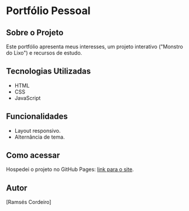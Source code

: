 # Portfólio Pessoal

## Sobre o Projeto
Este portfólio apresenta meus interesses, um projeto interativo ("Monstro do Lixo") e recursos de estudo.

## Tecnologias Utilizadas
- HTML
- CSS
- JavaScript

## Funcionalidades
- Layout responsivo.
- Alternância de tema.

## Como acessar
Hospedei o projeto no GitHub Pages: [link para o site](https://Ramsescfe.github.io/portfolio).

## Autor
[Ramsés Cordeiro]
